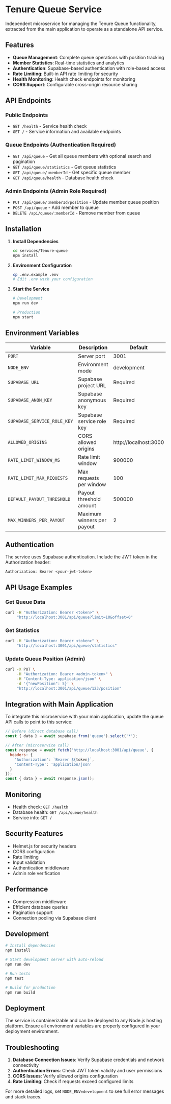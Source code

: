 # Tenure Queue Service

Independent microservice for managing the Tenure Queue functionality, extracted from the main application to operate as a standalone API service.

## Features

- **Queue Management**: Complete queue operations with position tracking
- **Member Statistics**: Real-time statistics and analytics
- **Authentication**: Supabase-based authentication with role-based access
- **Rate Limiting**: Built-in API rate limiting for security
- **Health Monitoring**: Health check endpoints for monitoring
- **CORS Support**: Configurable cross-origin resource sharing

## API Endpoints

### Public Endpoints
- `GET /health` - Service health check
- `GET /` - Service information and available endpoints

### Queue Endpoints (Authentication Required)
- `GET /api/queue` - Get all queue members with optional search and pagination
- `GET /api/queue/statistics` - Get queue statistics
- `GET /api/queue/:memberId` - Get specific queue member
- `GET /api/queue/health` - Database health check

### Admin Endpoints (Admin Role Required)
- `PUT /api/queue/:memberId/position` - Update member queue position
- `POST /api/queue` - Add member to queue
- `DELETE /api/queue/:memberId` - Remove member from queue

## Installation

1. **Install Dependencies**
   ```bash
   cd services/Tenure-queue
   npm install
   ```

2. **Environment Configuration**
   ```bash
   cp .env.example .env
   # Edit .env with your configuration
   ```

3. **Start the Service**
   ```bash
   # Development
   npm run dev
   
   # Production
   npm start
   ```

## Environment Variables

| Variable | Description | Default |
|----------|-------------|---------|
| `PORT` | Server port | 3001 |
| `NODE_ENV` | Environment mode | development |
| `SUPABASE_URL` | Supabase project URL | Required |
| `SUPABASE_ANON_KEY` | Supabase anonymous key | Required |
| `SUPABASE_SERVICE_ROLE_KEY` | Supabase service role key | Required |
| `ALLOWED_ORIGINS` | CORS allowed origins | http://localhost:3000 |
| `RATE_LIMIT_WINDOW_MS` | Rate limit window | 900000 |
| `RATE_LIMIT_MAX_REQUESTS` | Max requests per window | 100 |
| `DEFAULT_PAYOUT_THRESHOLD` | Payout threshold amount | 500000 |
| `MAX_WINNERS_PER_PAYOUT` | Maximum winners per payout | 2 |

## Authentication

The service uses Supabase authentication. Include the JWT token in the Authorization header:

```
Authorization: Bearer <your-jwt-token>
```

## API Usage Examples

### Get Queue Data
```bash
curl -H "Authorization: Bearer <token>" \
     "http://localhost:3001/api/queue?limit=10&offset=0"
```

### Get Statistics
```bash
curl -H "Authorization: Bearer <token>" \
     "http://localhost:3001/api/queue/statistics"
```

### Update Queue Position (Admin)
```bash
curl -X PUT \
     -H "Authorization: Bearer <admin-token>" \
     -H "Content-Type: application/json" \
     -d '{"newPosition": 5}' \
     "http://localhost:3001/api/queue/123/position"
```

## Integration with Main Application

To integrate this microservice with your main application, update the queue API calls to point to this service:

```javascript
// Before (direct database call)
const { data } = await supabase.from('queue').select('*');

// After (microservice call)
const response = await fetch('http://localhost:3001/api/queue', {
  headers: {
    'Authorization': `Bearer ${token}`,
    'Content-Type': 'application/json'
  }
});
const { data } = await response.json();
```

## Monitoring

- Health check: `GET /health`
- Database health: `GET /api/queue/health`
- Service info: `GET /`

## Security Features

- Helmet.js for security headers
- CORS configuration
- Rate limiting
- Input validation
- Authentication middleware
- Admin role verification

## Performance

- Compression middleware
- Efficient database queries
- Pagination support
- Connection pooling via Supabase client

## Development

```bash
# Install dependencies
npm install

# Start development server with auto-reload
npm run dev

# Run tests
npm test

# Build for production
npm run build
```

## Deployment

The service is containerizable and can be deployed to any Node.js hosting platform. Ensure all environment variables are properly configured in your deployment environment.

## Troubleshooting

1. **Database Connection Issues**: Verify Supabase credentials and network connectivity
2. **Authentication Errors**: Check JWT token validity and user permissions
3. **CORS Issues**: Verify allowed origins configuration
4. **Rate Limiting**: Check if requests exceed configured limits

For more detailed logs, set `NODE_ENV=development` to see full error messages and stack traces.